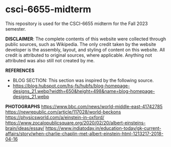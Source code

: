 # csci-6655-midterm
This repository is used for the CSCI-6655 midterm for the Fall 2023 semester.

**DISCLAIMER**: The complete contents of this website were collected through public sources, such as Wikipedia. The only credit taken by the website developer is the assembly, layout, and styling of content on this website. All credit is attributed to original sources, where applicable. Anything not attributed was also still not created by me.

**REFERENCES**
- BLOG SECTION: This section was inspired by the following source.
- https://blog.hubspot.com/hs-fs/hubfs/blog-homepage-designs_21.webp?width=650&height=498&name=blog-homepage-designs_21.webp

**PHOTOGRAPHS**
https://www.bbc.com/news/world-middle-east-41742785
https://newrepublic.com/article/117028/world-beckons
https://physicsworld.com/a/einstein-in-oxford/
https://www.zocalopublicsquare.org/2020/02/20/albert-einsteins-brain/ideas/essay/
https://www.indiatoday.in/education-today/gk-current-affairs/story/when-charlie-chaplin-met-albert-einstein-html-1213217-2018-04-16
